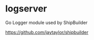 logserver
=========

Go Logger module used by ShipBuilder

https://github.com/jaytaylor/shipbuilder
